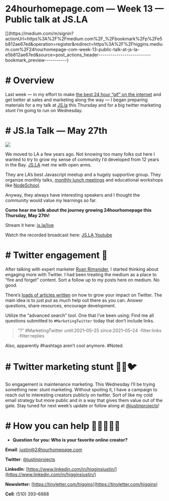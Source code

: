 # 24hourhomepage.com — Week 13 — Public talk at JS.LA
<div class="hk s"><span>[](https://medium.com/m/signin?actionUrl=https%3A%2F%2Fmedium.com%2F_%2Fbookmark%2Fp%2Fe5b812ae67ed&operation=register&redirect=https%3A%2F%2Fhiggins.medium.com%2F24hourhomepage-com-week-13-public-talk-at-js-la-e5b812ae67ed&source=post_actions_header--------------------------bookmark_preview-----------)</span></div>

# # Overview

Last week — in my effort to make [the best 24 hour “gif” on the internet](https://24hourhomepage.com/) and get better at sales and marketing along the way — I began preparing materials for a my talk at [JS.la](http://js.la) this Thursday and for a big twitter marketing stunt I’m going to run on Wednesday.

# # JS.la Talk — May 27th

![](https://miro.medium.com/freeze/max/60/1*osOCLiksCYQZgkBnztsIRg.gif?q=20)

We moved to LA a few years ago. Not knowing too many folks out here I wanted to try to grow my sense of community I’d developed from 12 years in the Bay. [JS.LA](http://js.la/) met me with open arms.

They are LA’s best Javascript meetup and a hugely supportive group. They organize monthly talks, [monthly lunch meetings](https://lunch.js.la/) and educational workshops like [NodeSchool](https://nodeschool.io/los-angeles/).

Anyway, they always have interesting speakers and I thought the community would value my learnings so far.

**Come hear me talk about the journey growing 24hourhomepage this Thursday, May 27th!**

Stream it here: [js.la/live](http://js.la/live)

Watch the recorded broadcast here: [JS.LA Youtube](https://www.youtube.com/channel/UCQc3xx7JEV_gcXjq0SmlCiQ)

# # Twitter engagement 📣

After talking with expert marketer [Ryan Rimsnider](https://www.linkedin.com/in/ryanrimsnider/), I started thinking about engaging more with Twitter. I had been treating the medium as a place to “fire and forget” content. Sort a follow up to my posts here on medium. No good.

There’s [loads of articles written](https://www.notion.so/How-to-Crush-it-on-Twitter-David-Perell-and-Matthew-Kobach-Workshop-YouTube-5af6c65f5b0a4a289ff4c7ee542043ca) on how to grow your impact on Twitter. The main idea is to just put as much help out there as you can. Answer questions, share resources, encourage development.

Utilize the “advanced search” tool. One that I’ve been using: Find me all questions submitted to `#MarketingTwitter` today that don’t include links.

> ”?” #MarketingTwitter until:2021–05–25 since:2021–05–24 -filter:links -filter:replies

Also, apparently #hashtags aren’t cool anymore. #Noted.

# # Twitter marketing stunt 🤾‍♂️🐦

So engagement is maintenance marketing. This Wednesday I’ll be trying something new: stunt marketing. Without spoiling it, I have a campaign to reach out to interesting creators publicly on twitter. Sort of like my cold email strategy but more public and in a way that gives them value out of the gate. Stay tuned for next week’s update or follow along at [@justinprojects](https://twitter.com/justinprojects)!

# # How you can help 👏👏👏👏👏

*   **Question for you: Who is your favorite online creator?**

**Email**: [justin@24hourhomepage.com](mailto:justin@24hourhomepage.com)

**Twitter**: [@justinprojects](http://twitter.com/justinprojects)

**LinkedIn**: [https://www.linkedin.com/in/higginsjustin/](https://www.linkedin.com/in/higginsjustin/)

**Newsletter:** [https://tinyletter.com/higgins](https://tinyletter.com/higgins)

**Cell**: (510) 393–6888
